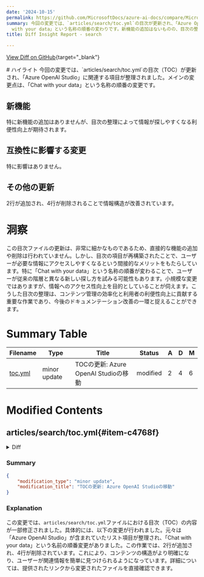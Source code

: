 ```yaml
---
date: '2024-10-15'
permalink: https://github.com/MicrosoftDocs/azure-ai-docs/compare/MicrosoftDocs:2061c5e...MicrosoftDocs:9578344
summary: 今回の変更では、`articles/search/toc.yml`の目次が更新され、「Azure OpenAI Studio」に関連する項目の整理が行われました。主な変更点は、「Chat
  with your data」という名称の順番の変わりです。新機能の追加はないものの、目次の整理によって情報の探しやすさが向上することが期待されています。また、互換性に影響する変更はありません。2行が追加され、4行が削除されることで、情報構造が改善されました。この目次の更新は目立たない変更ですが、ユーザーが必要な情報にアクセスしやすくなるため、コンテンツ管理の効率化や利用者の利便性向上に寄与しています。
title: Diff Insight Report - search

---
```


[View Diff on GitHub](https://github.com/MicrosoftDocs/azure-ai-docs/compare/MicrosoftDocs:2061c5e...MicrosoftDocs:9578344){target="_blank"}

<format>
# ハイライト
今回の変更では、`articles/search/toc.yml`の目次（TOC）が更新され、「Azure OpenAI Studio」に関連する項目が整理されました。メインの変更点は、「Chat with your data」という名称の順番の変更です。

## 新機能
特に新機能の追加はありませんが、目次の整理によって情報が探しやすくなる利便性向上が期待されます。

## 互換性に影響する変更
特に影響はありません。

## その他の更新
2行が追加され、4行が削除されることで情報構造が改善されています。

# 洞察
この目次ファイルの更新は、非常に細かなものであるため、直接的な機能の追加や削除は行われていません。しかし、目次の項目が再構築されたことで、ユーザーが必要な情報にアクセスしやすくなるという間接的なメリットをもたらしています。特に「Chat with your data」という名称の順番が変わることで、ユーザーが従来の階層と異なる新しい探し方を試みる可能性もあります。小規模な変更ではありますが、情報へのアクセス性向上を目的としていることが伺えます。こうした目次の整理は、コンテンツ管理の効率化と利用者の利便性向上に貢献する重要な作業であり、今後のドキュメンテーション改善の一環と捉えることができます。
</format>

# Summary Table
|  Filename  | Type |    Title    | Status | A  | D  | M  |
|------------|------|-------------|--------|----|----|----|
| [toc.yml](#item-c4768f) | minor update | TOCの更新: Azure OpenAI Studioの移動 | modified | 2 | 4 | 6 | 


# Modified Contents
## articles/search/toc.yml{#item-c4768f}

<details>
<summary>Diff</summary>
````diff
@@ -24,10 +24,8 @@ items:
     href: search-get-started-text.md
   - name: Semantic ranking
     href: search-get-started-semantic.md
-  - name: Azure OpenAI Studio
-    items:
-    - name: Chat with your data 
-      href: /azure/ai-services/openai/use-your-data-quickstart?context=/azure/search/context/context
+  - name: Chat with your data 
+    href: /azure/ai-services/openai/use-your-data-quickstart?context=/azure/search/context/context
   - name: Portal
     items:
     - name: Keyword search wizard
````
</details>

### Summary

```json
{
    "modification_type": "minor update",
    "modification_title": "TOCの更新: Azure OpenAI Studioの移動"
}
```

### Explanation
この変更では、`articles/search/toc.yml`ファイルにおける目次（TOC）の内容が一部修正されました。具体的には、以下の変更が行われました。元々は「Azure OpenAI Studio」が含まれていたリスト項目が整理され、「Chat with your data」という名前の順番変更がありました。この作業では、2行が追加され、4行が削除されています。これにより、コンテンツの構造がより明確になり、ユーザーが関連情報を簡単に見つけられるようになっています。詳細については、提供されたリンクから変更されたファイルを直接確認できます。


